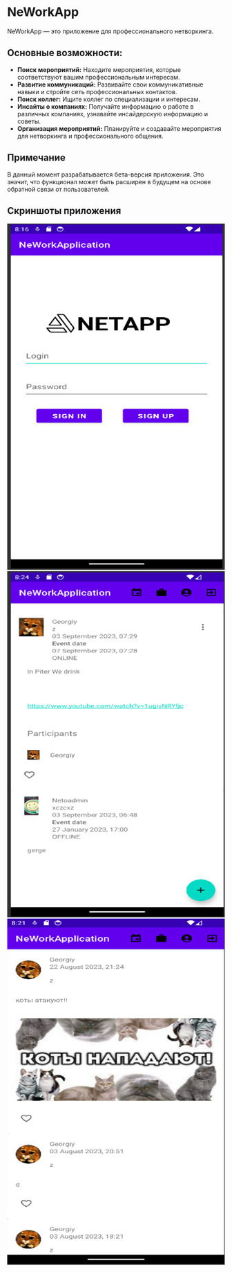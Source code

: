 # NeWorkApp

NeWorkApp — это приложение для профессионального нетворкинга. 

## Основные возможности:

- **Поиск мероприятий:** Находите мероприятия, которые соответствуют вашим профессиональным интересам.
- **Развитие коммуникаций:** Развивайте свои коммуникативные навыки и стройте сеть профессиональных контактов.
- **Поиск коллег:** Ищите коллег по специализации и интересам.
- **Инсайты о компаниях:** Получайте информацию о работе в различных компаниях, узнавайте инсайдерскую информацию и советы.
- **Организация мероприятий:** Планируйте и создавайте мероприятия для нетворкинга и профессионального общения.

## Примечание

В данный момент разрабатывается бета-версия приложения. Это значит, что функционал может быть расширен в будущем на основе обратной связи от пользователей.

## Скриншоты приложения
<p align="center">
  <img src="https://github.com/Georgiy93/NeWorkApplication/blob/master/screenshot/LogIn.png" alt="Скриншот аутентификации в приложении" style="width: 600px; height: 800px;"/>
  <img src="https://github.com/Georgiy93/NeWorkApplication/blob/master/screenshot/Event.png" alt="Скриншот мероприятий" style="width: 600px; height: 800px;"/>
  
  <img src="https://github.com/Georgiy93/NeWorkApplication/blob/master/screenshot/UserPost.png" alt="Скриншот постов пользователя" style="width: 600px; height: 800px;"/>
</p>

